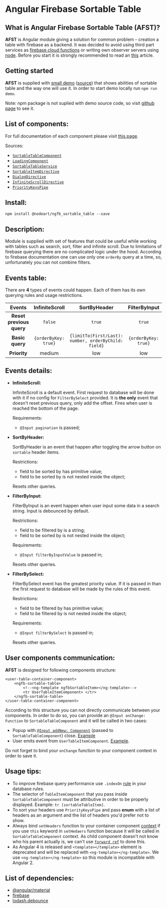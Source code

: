 # **Angular Firebase Sortable Table**

## **What is Angular Firebase Sortable Table (AFST)?**

**AFST** is Angular module giving a solution for common problem - creation a table with firebase as a backend. 
It was decided to avoid using third part services as 
[firebase cloud functions](https://firebase.google.com/docs/functions/) or writing own
observer servers using [node](https://nodejs.org/en/). Before you start it is strongly recommended to read an 
[this](https://firebase.google.com/docs/database/web/lists-of-data#sorting_and_filtering_data) article.

## Getting started
**AFST** is supplied with [small demo](https://ngfb-sortable-table-demo.firebaseapp.com/) ([source](./demo/src)) 
that shows abilities of sortable table and the way one will use it. In order to start demo locally run `npm run demo`.

Note: npm package is not suplied with demo source code, so visit 
[github page](https://github.com/NodeArt/Angular-Firebase-Sortable-Table) to see it.

## List of components:
For full documentation of each component please visit 
[this page](https://nodeart.github.io/Angular-Firebase-Sortable-Table/modules/NgFbSortableTableModule.html).

Sources:
- [`SortableTableComponent`](./src/components/sortable_table/)
- [`LoadingComponent`](./src/components/loading/)
- [`SortableTableService`](./src/services/sortable-table.service.ts)
- [`SortableItemDirective`](./src/directives/sortable-item.directive.ts)
- [`DialogDirective`](./src/directives/dialog.directive.ts)
- [`InfiniteScrollDirective`](./src/directives/infinite-scroll.directive.ts)
- [`PriorityKeysPipe`](./src/pipes/priority-keys.pipe.ts)

## Install:

`npm install @nodeart/ngfb_sortable_table --save`

## Description:
Module is supplied with set of features that could be useful while working with tables such as
search, sort, filter and infinite scroll.
Due to limitations of firebase querying there are no complicated logic under the hood.
According to firebase documentation one can use only one `orderBy` query at a time, so, unfortunately you can not
combine filters.
 
## Events table:

There are **4** types of events could happen. Each of them has its own querying rules and
usage restrictions.

|Events |InfiniteScroll | SortByHeader | FilterByInput |  FilterBySelect |
|:-----:|:-------------:|:------------:|:-------------:|:---------------:|
|**Reset previous query**|`false`| `true` |`true`   |`true`|
|**Basic query**| `{orderByKey: true}`| `{limitTo(First/Last): number, orderByChild: field}` | `{orderByKey: true}` |`orderByChild: field`|
|**Priority**| medium | low | low | high |

## Events details: 
- **InfiniteScroll:**

   InfiniteScroll is a default event. First request to database will be done with it if no config for `FilterBySelect`
   provided. It is **the only** event that doesn't reset previous query, only add the offset.
   Fires when user is reached the bottom of the page.
   
   Requirements:
    - `@Input pagination` is passed;
   
- **SortByHeader:**

   SortByHeader is an event that happen after toggling the arrow button on `sortable` header items.
   
   Restrictions:
    - field to be sorted by has primitive value;
    - field to be sorted by is not nested inside the object;
  
   Resets other queries.
   
- **FilterByInput:**

   FilterByInput is an event happen when user input some data in a search string. Input is debounced by default.
   
   Restrictions:
    - field to be filtered by is a string;
    - field to be sorted by is not nested inside the object;
    
   Requirements:
    - `@Input filterByInputValue` is passed in;
   
   Resets other queries.
- **FilterBySelect:**

   FilterBySelect event has the greatest priority value. If it is passed in than the first request to database will be 
   made by the rules of this event. 
   
   Restrictions:
    - field to be filtered by has primitive value;
    - field to be filtered by is not nested inside the object;
    
   Requirements:
    - `@Input filterBySelect` is passed in;
   
   Resets other queries.
   
## User components communication:

**AFST** is designed for following components structure:

```angular2html
<user-table-container-component>
    <ngfb-sortable-table>
        <!--<ng-template ngfbSortableItem></ng-template>-->
        <tr UserTableItemComponent> </tr>
    </ngfb-sortable-table>
</user-table-container-component>
```
According to this structure you can not directly communicate between your components.
In order to do so, you can provide an `@Input onChange: Function` to `SortableTableComponent` and it will be
called in two cases:
- Popup with [`@Input addNew: Component`](./demo/src/app/table-container//table-container.component.html#L27) 
(passed to `SortableTableComponent`) close. [Example](./demo/src/app/new-person/new-person.component.ts#L37)
- User emits event from `UserTableItemComponent`. [Example](./demo/src/app/employer-item/employer-item.component.ts#L22).

Do not forget to bind your `onChange` function to your component context in order to save it. 
   
## Usage tips:
 
- To improve firebase query performance use `.indexOn` [rule](https://firebase.google.com/docs/database/security/indexing-data)
in your database rules.
- The selector of `TableItemComponent` that you pass inside `SortableTableComponent` must be attributive in
order to be properly displayed. Example: `tr [sortableTableItem]`.
- To sort your headers use `PriorityKeysPipe` and pass **enum** with a list of headers as an argument and the list 
of headers you'd prefer not to show.
- Always bind `setHeaders` function to your container component [context](./demo/src/app/table-container/table-container.component.ts#42) 
if you use `this` keyword in `setHedaers` function because it will be called in `SortableTableComponent` context.
As child component doesn't not know who his parent actually is, we can't use [`forward ref`](http://stackoverflow.com/a/35154016)
to done this.
- As Angular 4 is released and `<template></template>` element is deprecated and will be replaced with `<ng-template></ng-template>`.
We use `<ng-template></ng-template>` so this module is incompatible with Angular 2.
 
   
## List of dependencies:
- [@angular/material](https://material.angular.io)
- [firebase](https://firebase.google.com)
- [lodash.debounce](https://www.npmjs.com/package/lodash.debounce)